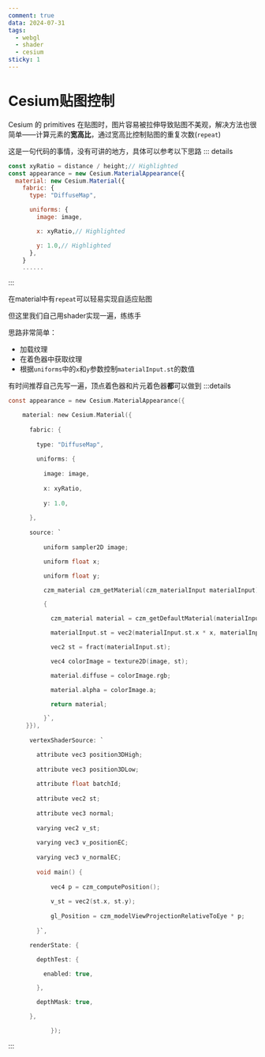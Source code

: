 ```yaml
---
comment: true
data: 2024-07-31
tags:
  - webgl
  - shader
  - cesium
sticky: 1
---
```

# Cesium贴图控制

Cesium 的 primitives 在贴图时，图片容易被拉伸导致贴图不美观，解决方法也很简单——计算元素的**宽高比**，通过宽高比控制贴图的重复次数(`repeat`)

这是一句代码的事情，没有可讲的地方，具体可以参考以下思路
::: details
```js
const xyRatio = distance / height;// Highlighted
const appearance = new Cesium.MaterialAppearance({
  material: new Cesium.Material({
    fabric: {
      type: "DiffuseMap",

      uniforms: {
        image: image,

        x: xyRatio,// Highlighted

        y: 1.0,// Highlighted
      },
    }
    ......

```
:::

在material中有`repeat`可以轻易实现自适应贴图

但这里我们自己用shader实现一遍，练练手

思路非常简单：
- 加载纹理
- 在着色器中获取纹理
- 根据`uniforms`中的`x`和`y`参数控制`materialInput.st`的数值

有时间推荐自己先写一遍，顶点着色器和片元着色器**都**可以做到
:::details
```c
const appearance = new Cesium.MaterialAppearance({

	material: new Cesium.Material({
	
	  fabric: {
	
	    type: "DiffuseMap",
	
	    uniforms: {
	
		  image: image,
	
		  x: xyRatio,
	
		  y: 1.0,
	
	  },
	
	  source: `
	
		  uniform sampler2D image;

		  uniform float x;

		  uniform float y;

		  czm_material czm_getMaterial(czm_materialInput materialInput)

		  {

			czm_material material = czm_getDefaultMaterial(materialInput);

			materialInput.st = vec2(materialInput.st.x * x, materialInput.st.y * y);

			vec2 st = fract(materialInput.st);

			vec4 colorImage = texture2D(image, st);

			material.diffuse = colorImage.rgb;

			material.alpha = colorImage.a;

			return material;

		  }`,
	 }}),
	
	  vertexShaderSource: `

		attribute vec3 position3DHigh;
	
		attribute vec3 position3DLow;
	
		attribute float batchId;
	
		attribute vec2 st;
	
		attribute vec3 normal;
	
		varying vec2 v_st;
	
		varying vec3 v_positionEC;
	
		varying vec3 v_normalEC;
	
		void main() {
	
			vec4 p = czm_computePosition();
	
			v_st = vec2(st.x, st.y);
	
			gl_Position = czm_modelViewProjectionRelativeToEye * p;
	
		}`,

	  renderState: {

		depthTest: {

		  enabled: true,

		},

		depthMask: true,

	  },

            });
```
:::